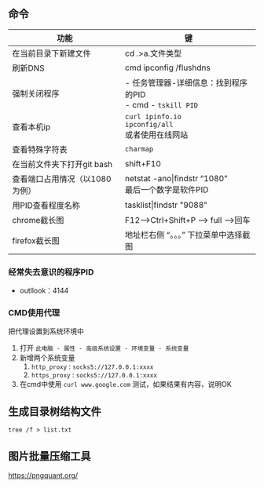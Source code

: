 ## 命令



| 功能                           | 键                                                           |
| ------------------------------ | ------------------------------------------------------------ |
| 在当前目录下新建文件           | cd .>a.文件类型                                              |
| 刷新DNS                        | cmd   ipconfig /flushdns                                     |
| 强制关闭程序                   | - 任务管理器-详细信息：找到程序的PID<br />- cmd - `tskill PID` |
| 查看本机ip                     | `curl ipinfo.io` <br />`ipconfig/all`<br />或者使用在线网站  |
| 查看特殊字符表                 | `charmap`                                                    |
| 在当前文件夹下打开git bash     | shift+F10                                                    |
| 查看端口占用情况（以1080为例） | netstat -ano\|findstr “1080”<br />最后一个数字是软件PID      |
| 用PID查看程度名称              | tasklist\|findstr "9088"                                     |
| chrome截长图                   | F12-->Ctrl+Shift+P --> full -->回车                          |
| firefox截长图                  | 地址栏右侧 “。。。” 下拉菜单中选择截图                       |

### 经常失去意识的程序PID

- outllook：4144



### CMD使用代理

把代理设置到系统环境中

1. 打开 `此电脑 - 属性 - 高级系统设置 - 环境变量 - 系统变量`
2. 新增两个系统变量
   1. `http_proxy` : `socks5://127.0.0.1:xxxx`
   2. `https_proxy` : `socks5://127.0.0.1:xxxx`
3. 在cmd中使用 `curl www.google.com` 测试，如果结果有内容，说明OK



## 生成目录树结构文件

`tree /f > list.txt`

## 图片批量压缩工具

https://pngquant.org/